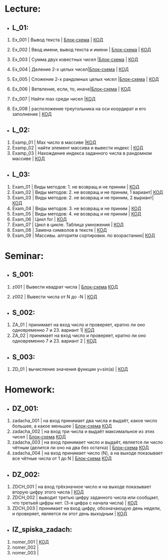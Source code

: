 # Lecture:
- ## **L_01:**

1. Ex_001 | Вывод текста | [Блок-схема](Lecture/L_01/Ex_001/diagram.drawio.png) | [КОД](Lecture/L_01/Ex_001/Program.cs)

2. Ex_002 | Ввод имени, вывод текста и имени | [Блок-схема](Lecture/L_01/Ex_002/diagram.drawio.png) | [КОД](Lecture/L_01/Ex_002/Program.cs)

3. Ex_003 | Сумма двух известных чисел |[Блок-схема](Lecture/L_01/Ex_003/diagram.drawio.png) | [КОД](Lecture/L_01/Ex_003/Program.cs)


4. Ex_004 | Деление 2-х целых чисел|[Блок-схема](Lecture/L_01/Ex_004/diagram.drawio.png) | [КОД](Lecture/L_01/Ex_004/Program.cs)


5. Ex_005 | Сложение 2-х рандомных целых чисел |[Блок-схема](Lecture/L_01/Ex_005/diagram.drawio.png) | [КОД](Lecture/L_01/Ex_005/Program.cs)

6.  Ex_006 | Ветвление, если, то, иначе|[Блок-схема](Lecture/L_01/Ex_006/diagram.drawio.png) | [КОД](Lecture/L_01/Ex_006/Program.cs)


7. Ex_007 | Найти max среди чисел |[КОД](Lecture/L_01/Ex_007/Program.cs)


8.  Ex_008 | расположение треугольника на оси коордират и его заполнение | [КОД](Lecture/L_01/Ex_008/Program.cs)

- ## **L_02:**
1. Examp_01 | Max число в массиве |[КОД](Lecture/L_02/Examp_01/Program.cs)
2. Examp_02 | найти элемент массива и вывести индекс | [КОД](Lecture/L_02/Examp_02/Program.cs)
3. Examp_03 | Нахождение индекса заданного числа в рандомном массиве | [КОД](Lecture/L_02/Examp_03/Program.cs)

- ## **L_03:**
1. Exam_01 | Виды методов: 1. не возвращ и не приним | [КОД](Lecture/L_03/Exam_01/Program.cs)
2. Exam_02 | Виды методов: 2. не возвращ и не приним, 1 вариант| [КОД](Lecture/L_03/Exam_02/Program.cs)
3. Exam_03 | Виды методов: 2. не возвращ и не приним, 2 выриант| [КОД](Lecture/L_03/Exam_03/Program.cs)
4. Exam_04 | Виды методов: 3. не возвращ и не приним | [КОД](Lecture/L_03/Exam_04/Program.cs)
5. Exam_05 | Виды методов: 4. не возвращ и не приним | [КОД](Lecture/L_03/Exam_05/Program.cs)
6. Exam_06 | Цикл for | [КОД](Lecture/L_03/Exam_06/Program.cs)
7. Exam_07 | Цикл в цикле. Таблица умножения | [КОД](Lecture/L_03/Exam_07/Program.cs)
8. Exam_08 | Замена символов в тексте | [КОД](Lecture/L_03/Exam_08/Program.cs)
9. Exam_09 | Массивы. алгоритм сортировки. по возрастанию| [КОД](Lecture/L_03/Exam_09/Program.cs)

# Seminar:

- ## **S_001:**

1. z001 | Вывести квадрат числа | [Блок-схема](Seminar/S_001/z001/diagram.drawio.png) [КОД](Seminar/S_001/z001/Program.cs)

2. z002 | Вывести числа от N до -N | [КОД](Seminar/S_001/z002/Program.cs)

- ## **S_002:**

1. ZA_01 | принимает на вход число и проверяет, кратно ли оно одновременно 7 и 23. вариант 1| [КОД](Seminar/S_002/ZA_01/Program.cs)
2. ZA_02 |  принимает на вход число и проверяет, кратно ли оно одновременно 7 и 23. вариант 2 | [КОД](Seminar/S_002/ZA_02/Program.cs)

- ## **S_003:**

1. ZD_01 | вычисление значения функции y=sin(a) | [КОД](Seminar/S_003/ZD_01/Program.cs)

# Homework:

- ## **DZ_001:**
1. zadacha_001 | на вход принимает два числа и выдаёт, какое число большее, а какое меньшее | [Блок-схема](Homework/DZ_001/zadacha_001/diagram.drawio.png) [КОД](Homework/DZ_001/zadacha_001/Program.cs)
2. zadacha_002 | на вход три числа и выдаёт максимальное из этих чисел | [Блок-схема](Homework/DZ_001/zadacha_002/diagram.drawio.png) [КОД](Homework/DZ_001/zadacha_002/Program.cs)
3. zadacha_003 | на вход принимает число и выдаёт, является ли число чётным (делится ли оно на два без остатка) | [Блок-схема](Homework/DZ_001/zadacha_003/diagram.drawio.png) [КОД](Homework/DZ_001/zadacha_003/Program.cs)
4. zadacha_004 | на вход принимает число (N), а на выходе показывает все чётные числа от 1 до N | [Блок-схема](Homework/DZ_001/zadacha_004/diagram.drawio.png) [КОД](Homework/DZ_001/zadacha_004/Program.cs)

- ## **DZ_002:**
1. ZDCH_001 | на вход трёхзначное число и на выходе показывает вторую цифру этого числа | [КОД](Homework/DZ_002/ZDCH_001/Program.cs)
2. ZDCH_002 | выводит третью цифру заданного числа или сообщает, что третьей цифры нет. (3-я цифра с начала числа) | [КОД](Homework/DZ_002/ZDCH_002/Program.cs)
3. ZDCH_003 | принимает на вход цифру, обозначающую день недели, и проверяет, является ли этот день выходным | [КОД](Homework/DZ_002/ZDCH_003/Program.cs)
- ## **IZ_spiska_zadach:**
1. nomer_001 | [КОД](Homework/IZ_spiska_zadach/nomer_001/Program.cs)
2. nomer_002 |
3. nomer_003 |